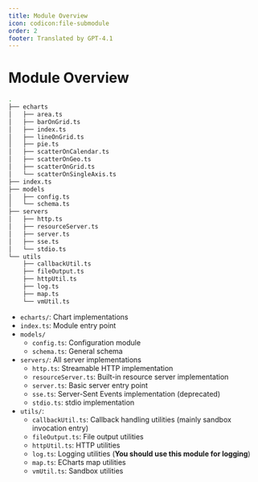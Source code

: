 ```yaml
---
title: Module Overview
icon: codicon:file-submodule
order: 2
footer: Translated by GPT-4.1
---
```


# Module Overview

```bash
.
├── echarts
│   ├── area.ts
│   ├── barOnGrid.ts
│   ├── index.ts
│   ├── lineOnGrid.ts
│   ├── pie.ts
│   ├── scatterOnCalendar.ts
│   ├── scatterOnGeo.ts
│   ├── scatterOnGrid.ts
│   └── scatterOnSingleAxis.ts
├── index.ts
├── models
│   ├── config.ts
│   └── schema.ts
├── servers
│   ├── http.ts
│   ├── resourceServer.ts
│   ├── server.ts
│   ├── sse.ts
│   └── stdio.ts
└── utils
    ├── callbackUtil.ts
    ├── fileOutput.ts
    ├── httpUtil.ts
    ├── log.ts
    ├── map.ts
    └── vmUtil.ts
```

- `echarts/`: Chart implementations
- `index.ts`: Module entry point
- `models/`
  - `config.ts`: Configuration module
  - `schema.ts`: General schema
- `servers/`: All server implementations
  - `http.ts`: Streamable HTTP implementation
  - `resourceServer.ts`: Built-in resource server implementation
  - `server.ts`: Basic server entry point
  - `sse.ts`: Server-Sent Events implementation (deprecated)
  - `stdio.ts`: stdio implementation
- `utils/`:
  - `callbackUtil.ts`: Callback handling utilities (mainly sandbox invocation entry)
  - `fileOutput.ts`: File output utilities
  - `httpUtil.ts`: HTTP utilities
  - `log.ts`: Logging utilities (**You should use this module for logging**)
  - `map.ts`: ECharts map utilities
  - `vmUtil.ts`: Sandbox utilities
